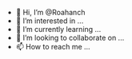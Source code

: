 - 👋 Hi, I’m @Roahanch
- 👀 I’m interested in ...
- 🌱 I’m currently learning ...
- 💞️ I’m looking to collaborate on ...
- 📫 How to reach me ...

<!---
Roahanch/Roahanch is a ✨ special ✨ repository because its `README.md` (this file) appears on your GitHub profile.
You can click the Preview link to take a look at your changes.
--->

